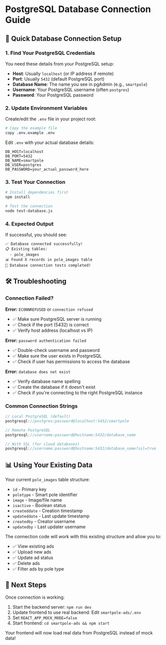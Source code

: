 # PostgreSQL Database Connection Guide

## 🔗 Quick Database Connection Setup

### 1. Find Your PostgreSQL Credentials
You need these details from your PostgreSQL setup:
- **Host**: Usually `localhost` (or IP address if remote)
- **Port**: Usually `5432` (default PostgreSQL port)
- **Database Name**: The name you see in pgAdmin (e.g., `smartpole`)
- **Username**: Your PostgreSQL username (often `postgres`)
- **Password**: Your PostgreSQL password

### 2. Update Environment Variables
Create/edit the `.env` file in your project root:

```bash
# Copy the example file
copy .env.example .env
```

Edit `.env` with your actual database details:
```env
DB_HOST=localhost
DB_PORT=5432
DB_NAME=smartpole
DB_USER=postgres
DB_PASSWORD=your_actual_password_here
```

### 3. Test Your Connection
```bash
# Install dependencies first
npm install

# Test the connection
node test-database.js
```

### 4. Expected Output
If successful, you should see:
```
✅ Database connected successfully!
📋 Existing tables:
  - pole_images
📊 Found X records in pole_images table
🎉 Database connection tests completed!
```

## 🛠️ Troubleshooting

### Connection Failed?
**Error:** `ECONNREFUSED` or `connection refused`
- ✅ Make sure PostgreSQL server is running
- ✅ Check if the port (5432) is correct
- ✅ Verify host address (localhost vs IP)

**Error:** `password authentication failed`
- ✅ Double-check username and password
- ✅ Make sure the user exists in PostgreSQL
- ✅ Check if user has permissions to access the database

**Error:** `database does not exist`
- ✅ Verify database name spelling
- ✅ Create the database if it doesn't exist
- ✅ Check if you're connecting to the right PostgreSQL instance

### Common Connection Strings
```javascript
// Local PostgreSQL (default)
postgresql://postgres:password@localhost:5432/smartpole

// Remote PostgreSQL
postgresql://username:password@hostname:5432/database_name

// With SSL (for cloud databases)
postgresql://username:password@hostname:5432/database_name?ssl=true
```

## 📊 Using Your Existing Data

Your current `pole_images` table structure:
- `id` - Primary key
- `poletype` - Smart pole identifier 
- `image` - Image/file name
- `isactive` - Boolean status
- `createddate` - Creation timestamp
- `updateddate` - Last update timestamp
- `createdby` - Creator username
- `updatedby` - Last updater username

The connection code will work with this existing structure and allow you to:
- ✅ View existing ads
- ✅ Upload new ads
- ✅ Update ad status
- ✅ Delete ads
- ✅ Filter ads by pole type

## 🚀 Next Steps

Once connection is working:
1. Start the backend server: `npm run dev`
2. Update frontend to use real backend: Edit `smartpole-ads/.env`
3. Set `REACT_APP_MOCK_MODE=false`
4. Start frontend: `cd smartpole-ads && npm start`

Your frontend will now load real data from PostgreSQL instead of mock data!
